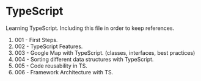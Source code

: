 # TypeScript

Learning TypeScript.
Including this file in order to keep references.

1. 001 - First Steps.
2. 002 - TypeScript Features.
3. 003 - Google Map with TypeScript. (classes, interfaces, best practices)
4. 004 - Sorting different data structures with TypeScript.
5. 005 - Code reusability in TS.
6. 006 - Framework Architecture with TS.

